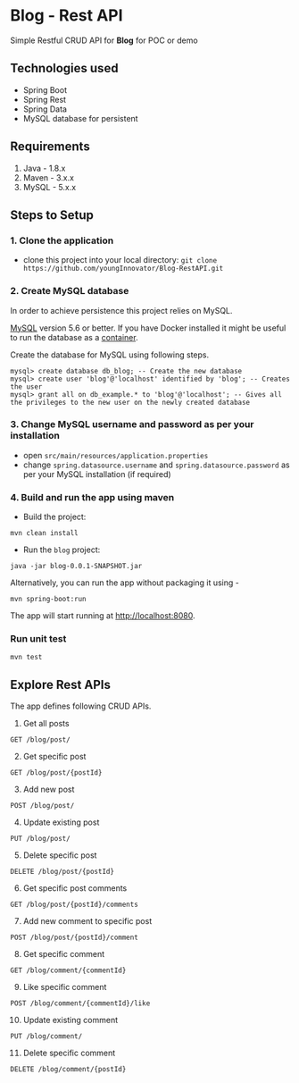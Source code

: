# Blog - Rest API
Simple Restful CRUD API for **Blog** for POC or demo

## Technologies used
* Spring Boot
* Spring Rest
* Spring Data
* MySQL database for persistent

## Requirements
1. Java - 1.8.x
2. Maven - 3.x.x
3. MySQL - 5.x.x

## Steps to Setup
### 1. Clone the application
  - clone this project into your local directory: 
  `git clone https://github.com/youngInnovator/Blog-RestAPI.git`
### 2. Create MySQL database
In order to achieve persistence this project relies on MySQL.

[MySQL](https://dev.mysql.com/downloads/) version 5.6 or better. If you have Docker installed it might be useful to run the database as a [container](https://hub.docker.com/_/mysql/).

Create the database for MySQL using following steps.
```mysql
mysql> create database db_blog; -- Create the new database
mysql> create user 'blog'@'localhost' identified by 'blog'; -- Creates the user
mysql> grant all on db_example.* to 'blog'@'localhost'; -- Gives all the privileges to the new user on the newly created database
```

### 3. Change MySQL username and password as per your installation
* open `src/main/resources/application.properties`
* change `spring.datasource.username` and `spring.datasource.password` as per your MySQL installation (if required)

### 4. Build and run the app using maven
  - Build the project:
  
  ```
  mvn clean install
  ```
  
  - Run the `blog` project:
  
  ```
  java -jar blog-0.0.1-SNAPSHOT.jar
  ```
  
  Alternatively, you can run the app without packaging it using -
  
  ```
  mvn spring-boot:run
  ```
  
  The app will start running at [http://localhost:8080](http://localhost:8080).
  
  ### Run unit test
  ```
  mvn test
  ```
## Explore Rest APIs
The app defines following CRUD APIs.
1. Get all posts
```
GET /blog/post/
```
2. Get specific post

```
GET /blog/post/{postId}
```
3. Add new post

```
POST /blog/post/
```
4. Update existing post

```
PUT /blog/post/
```
5. Delete specific post

```
DELETE /blog/post/{postId}
```
6. Get specific post comments

```
GET /blog/post/{postId}/comments
```

7. Add new comment to specific post

```
POST /blog/post/{postId}/comment
```

8. Get specific comment

```
GET /blog/comment/{commentId}
```

9. Like specific comment

```
POST /blog/comment/{commentId}/like
```
10. Update existing comment

```
PUT /blog/comment/
```
11. Delete specific comment

```
DELETE /blog/comment/{postId}
```
